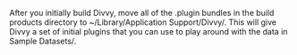 After you initially build Divvy, move all of the .plugin bundles in the build products directory to ~/Library/Application Support/Divvy/. This will give Divvy a set of initial plugins that you can use to play around with the data in Sample Datasets/.
